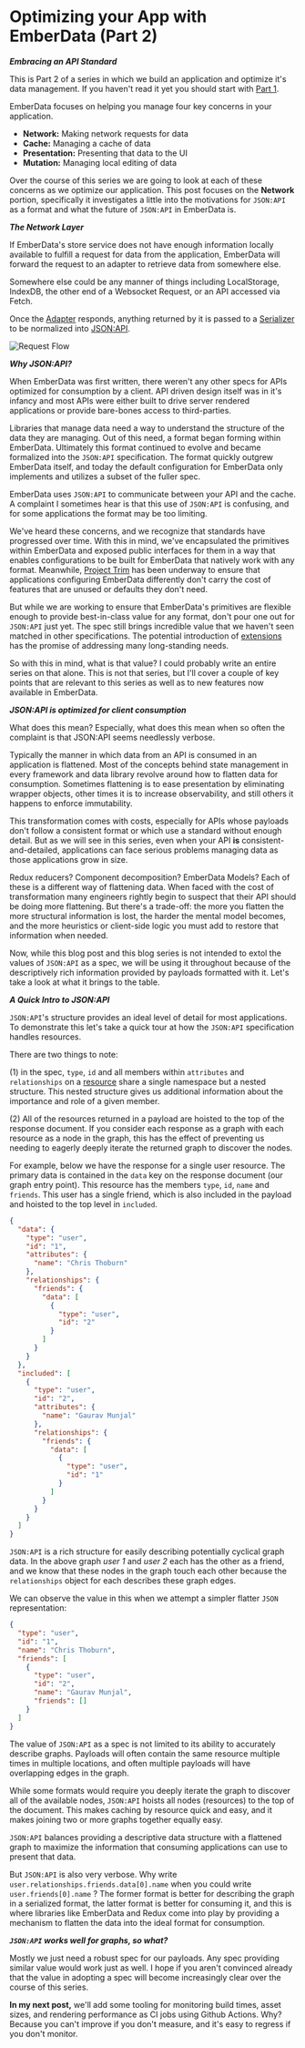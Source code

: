 # Optimizing your App with EmberData (Part 2)

**_Embracing an API Standard_**

This is Part 2 of a series in which we build an application and optimize it's data
management. If you haven't read it yet you should start with [Part 1](https://runspired.com/2019/12/15/optimizing-your-app-with-ember-data/).

EmberData focuses on helping you manage four key concerns in your application.

- **Network:** Making network requests for data
- **Cache:** Managing a cache of data
- **Presentation:** Presenting that data to the UI
- **Mutation:** Managing local editing of data

Over the course of this series we are going to look at each of these concerns as we
optimize our application. This post focuses on the **Network** portion, specifically it investigates a little into the motivations for `JSON:API` as a format and what the future of `JSON:API` in EmberData is.

**_The Network Layer_**

If EmberData's store service does not have enough information locally available to fulfill a request for data from the application, EmberData will forward the request to an adapter to retrieve data from somewhere else.

Somewhere else could be any manner of things including LocalStorage, IndexDB, the other end of a Websocket Request, or an API accessed via Fetch.

Once the [Adapter](https://api.emberjs.com/ember-data/release/modules/@ember-data%2Fadapter) responds, anything returned by it is passed to a [Serializer](https://api.emberjs.com/ember-data/release/modules/@ember-data%2Fserializer) to be normalized into [JSON:API](https://jsonapi.org/format/).

![Request Flow]('./images/part-2/request-flow.png "Request Flow")

**_Why JSON:API?_**

When EmberData was first written, there weren't any other specs for APIs optimized for consumption by a client. API driven design itself was in it's infancy and most APIs were either built to drive server rendered applications or provide bare-bones access to third-parties.

Libraries that manage data need a way to understand the structure of the data they are managing. Out of this need, a format began forming within EmberData. Ultimately this format continued to evolve and became formalized into the `JSON:API` specification. The format quickly outgrew EmberData itself, and today the default configuration for EmberData only implements and utilizes a subset of the fuller spec.

EmberData uses `JSON:API` to communicate between your API and the cache. A complaint I sometimes hear is that this use of `JSON:API` is confusing, and for some applications the format may be too limiting.

We've heard these concerns, and we recognize that standards have progressed over time. With this in mind, we've encapsulated the primitives within EmberData and exposed public interfaces for them in a way that enables configurations to be built for EmberData that natively work with any format. Meanwhile, [Project Trim](https://github.com/emberjs/data/issues/6166) has been underway to ensure that applications configuring EmberData differently don't carry the cost of features that are unused or defaults they don't need.

But while we are working to ensure that EmberData's primitives are flexible enough to provide best-in-class value for any format, don't pour one out for `JSON:API` just yet. The spec still brings incredible value that we haven't seen matched in other specifications. The potential introduction of [extensions](https://github.com/json-api/json-api/issues/1435) has the promise of addressing many long-standing needs.

So with this in mind, what is that value? I could probably write an entire series on that alone. This is not that series, but I'll cover a couple of key points that are relevant to this series as well as to new features now available in EmberData.

**_JSON:API is optimized for client consumption_**

What does this mean? Especially, what does this mean when so often the complaint is that JSON:API seems needlessly verbose.

Typically the manner in which data from an API is consumed in an application is flattened. Most of the concepts behind state management in every framework and data library revolve around how to flatten data for consumption. Sometimes flattening is to ease presentation by eliminating wrapper objects, other times it is to increase observability, and still others it happens to enforce immutability.

This transformation comes with costs, especially for APIs whose payloads don't follow a consistent format or which use a standard without enough detail. But as we will see in this series, even when your API **is** consistent-and-detailed, applications can face serious problems managing data as those applications grow in size.

Redux reducers? Component decomposition? EmberData Models? Each of these is a different way of flattening data. When faced with the cost of transformation many engineers rightly begin to suspect that their API should be doing more flattening. But there's a trade-off: the more you flatten the more structural information is lost, the harder the mental model becomes, and the more heuristics or client-side logic you must add to restore that information when needed.

Now, while this blog post and this blog series is not intended to extol the values of `JSON:API` as a spec, we will be using it throughout because of the descriptively rich information provided by payloads formatted with it. Let's take a look at what it brings to the table.

**_A Quick Intro to JSON:API_**

`JSON:API`'s structure provides an ideal level of detail for most applications. To demonstrate this let's take a quick tour at how the `JSON:API` specification handles resources.

There are two things to note:

(1) in the spec, `type`, `id` and all members within `attributes` and `relationships` on a [resource](https://jsonapi.org/format/#document-resource-objects) share a single namespace but a nested structure. This nested structure gives us additional information about the importance and role of a given member.

(2) All of the resources returned in a payload are hoisted to the top of the response document. If you consider each response as a graph with each resource as a node in the graph, this has the effect of preventing us needing to eagerly deeply iterate the returned graph to discover the nodes.

For example, below we have the response for a single user resource. The primary data is contained in the `data` key on the response document (our graph entry point). This resource has the members `type`, `id`, `name` and `friends`. This user has a single friend, which is also included in the payload and hoisted to the top level in `included`.

```json
{
  "data": {
    "type": "user",
    "id": "1",
    "attributes": {
      "name": "Chris Thoburn"
    },
    "relationships": {
      "friends": {
        "data": [
          {
            "type": "user",
            "id": "2"
          }
        ]
      }
    }
  },
  "included": [
    {
      "type": "user",
      "id": "2",
      "attributes": {
        "name": "Gaurav Munjal"
      },
      "relationships": {
        "friends": {
          "data": [
            {
              "type": "user",
              "id": "1"
            }
          ]
        }
      }
    }
  ]
}
```

`JSON:API` is a rich structure for easily describing potentially cyclical graph data. In the above graph _user 1_ and _user 2_ each has the other as a friend, and we know that these nodes in the graph touch each other because the `relationships` object for each describes these graph edges.

We can observe the value in this when we attempt a simpler flatter `JSON` representation:

```json
{
  "type": "user",
  "id": "1",
  "name": "Chris Thoburn",
  "friends": [
    {
      "type": "user",
      "id": "2",
      "name": "Gaurav Munjal",
      "friends": []
    }
  ]
}
```

The value of `JSON:API` as a spec is not limited to its ability to accurately describe graphs. Payloads will often contain the same resource multiple times in multiple locations, and often multiple payloads will have overlapping edges in the graph.

While some formats would require you deeply iterate the graph to discover all of the available nodes, `JSON:API` hoists all nodes (resources) to the top of the document. This makes caching by resource quick and easy, and it makes joining two or more graphs together equally easy.

`JSON:API` balances providing a descriptive data structure with a flattened graph to maximize the information that consuming applications can use to present that data.

But `JSON:API` is also very verbose. Why write `user.relationships.friends.data[0].name` when you could write `user.friends[0].name` ? The former format is better for describing the graph in a serialized format, the latter format is better for consuming it, and this is where libraries like EmberData and Redux come into play by providing a mechanism to flatten the data into the ideal format for consumption.

**_`JSON:API` works well for graphs, so what?_**

Mostly we just need a robust spec for our payloads. Any spec providing similar value would work just as well. I hope if you aren't convinced already that the value in adopting a spec will become increasingly clear over the course of this series.

**In my next post,** we'll add some tooling for monitoring build times, asset sizes, and rendering performance as CI jobs using Github Actions. Why? Because you can't improve if you don't measure, and it's easy to regress if you don't monitor.
